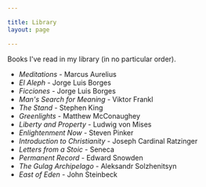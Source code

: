 ```yaml
---

title: Library
layout: page

---
```


Books I've read in my library (in no particular order).

* _Meditations_ - Marcus Aurelius
* _El Aleph_ - Jorge Luis Borges
* _Ficciones_ - Jorge Luis Borges
* _Man's Search for Meaning_ - Viktor Frankl
* _The Stand_ - Stephen King
* _Greenlights_ - Matthew McConaughey
* _Liberty and Property_ - Ludwig von Mises
* _Enlightenment Now_ - Steven Pinker
* _Introduction to Christianity_ - Joseph Cardinal Ratzinger
* _Letters from a Stoic_ - Seneca
* _Permanent Record_ - Edward Snowden
* _The Gulag Archipelago_ - Aleksandr Solzhenitsyn
* _East of Eden_ - John Steinbeck
